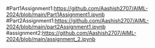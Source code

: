 #Part1Assignment1:https://github.com/Aashish2707/AIML-2024/blob/main/Part1Assignment1.ipynb
#Part2Assignment1:https://github.com/Aashish2707/AIML-2024/blob/main/part2Assignment1.ipynb
#assignment2:https://github.com/Aashish2707/AIML-2024/blob/main/assignment_2.ipynb
